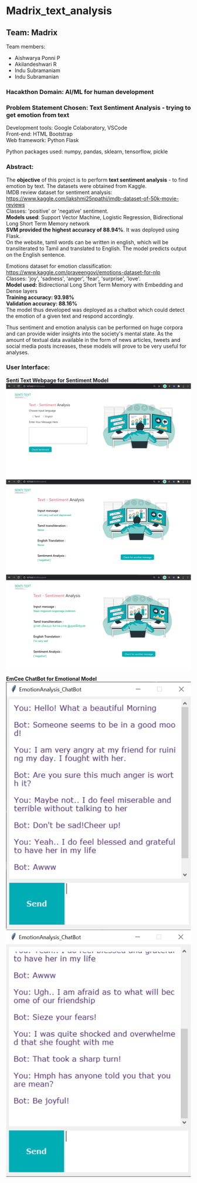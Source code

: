 # Madrix_text_analysis
## Team: Madrix  

Team members:
- Aishwarya Ponni P
- Akilandeshwari R
- Indu Subramaniam
- Indu Subramanian

### Hacakthon Domain: AI/ML for human development  

### Problem Statement Chosen: Text Sentiment Analysis - trying to get emotion from text

Development tools: Google Colaboratory, VSCode  
Front-end: HTML Bootstrap  
Web framework: Python Flask  

Python packages used: numpy, pandas, sklearn, tensorflow, pickle  

### Abstract: 
The **objective** of this project is to perform **text sentiment analysis** - to find emotion by text. The datasets were obtained from Kaggle.  
IMDB review dataset for sentiment analysis: https://www.kaggle.com/lakshmi25npathi/imdb-dataset-of-50k-movie-reviews  
Classes: 'positive' or 'negative' sentiment.  
**Models used**: Support Vector Machine, Logistic Regression, Bidirectional Long Short Term Memory network  
**SVM provided the highest accuracy of 88.94%**. It was deployed using Flask.    
On the website, tamil words can be written in english, which will be transliterated to Tamil and translated to English. The model predicts output on the English sentence.  

Emotions dataset for emotion classification: https://www.kaggle.com/praveengovi/emotions-dataset-for-nlp  
Classes: 'joy', 'sadness', 'anger', 'fear', 'surprise', 'love'.  
**Model used:** Bidirectional Long Short Term Memory with Embedding and Dense layers  
**Training accuracy: 93.98%**  
**Validation accuracy: 88.16%**  
The model thus developed was deployed as a chatbot which could detect the emotion of a given text and respond accordingly.  

Thus sentiment and emotion analysis can be performed on huge corpora and can provide wider insights into the society's mental state. As the amount of textual data available in the form of news articles, tweets and social media posts increases, these models will prove to be very useful for analyses. 

### User Interface: 
**Senti Text Webpage for Sentiment Model**
![SentiHome page](Images/SentiText_Homepage.png?raw=true "Optional Title")
![SentiText_English](Images/SentiText_English.png?raw=true "Optional Title")
![SentiText_Tamil](Images/SentiText_Tamil.png?raw=true "Optional Title")

**EmCee ChatBot for Emotional Model** <br />
![EmCee Chat1](Images/ChatBot2.png?raw=true "Optional Title")
![EmCee_Chat2](Images/ChatBot3.png?raw=true "Optional Title")
